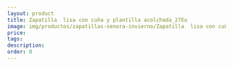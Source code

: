 ```yaml
---
layout: product
title: Zapatilla  lisa con cuña y plantilla acolchada_27Eu
image: img/productos/zapatillas-senora-invierno/Zapatilla  lisa con cuña y plantilla acolchada_27Eu.webp
price: 
tags: 
description: 
order: 0
---
```

